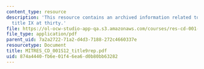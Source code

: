 ```yaml
---
content_type: resource
description: 'This resource contains an archived information related to open to all:
  title IX at thirty.'
file: https://ol-ocw-studio-app-qa.s3.amazonaws.com/courses/res-cd-001-leadership-and-empowerment-resources-from-graduate-women-at-mit-gwamit-spring-2012/874a4440fb6e01f46ea6d0b80bb63282_MITRES_CD_001S12_title9rep.pdf
file_type: application/pdf
parent_uid: 7a2a2722-71a2-d4d3-7188-272c4660337e
resourcetype: Document
title: MITRES_CD_001S12_title9rep.pdf
uid: 874a4440-fb6e-01f4-6ea6-d0b80bb63282
---
```

